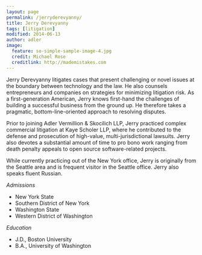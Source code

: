 ```yaml
---
layout: page
permalink: /jerryderevyanny/
title: Jerry Derevyanny
tags: [litigation]
modified: 2014-06-13
author: adler
image:
  feature: so-simple-sample-image-4.jpg
  credit: Michael Rose
  creditlink: http://mademistakes.com
---
```



Jerry Derevyanny litigates cases that present challenging or novel issues at the boundary between technology and the law. He also counsels entrepreneurs and companies on strategies for minimizing litigation risk. As a first-generation American, Jerry knows first-hand the challenges of building a successful business from the ground up. He therefore takes a pragmatic, bottom-line-oriented approach to resolving disputes.

Prior to joining Adler Vermillion & Skocilich LLP, Jerry practiced complex commercial litigation at Kaye Scholer LLP, where he contributed to the defense and prosecution of high-value, multi-jurisdictional lawsuits. Jerry also devotes a substantial amount of time to pro bono work ranging from death penalty appeals to open source software-related projects.

While currently practicing out of the New York office, Jerry is originally from the Seattle area and is frequent visitor in the Seattle office. Jerry also speaks fluent Russian.

*Admissions*

* New York State 
* Southern District of New York 
* Washington State 
* Western District of Washington

*Education*

* J.D., Boston University
* B.A., University of Washington